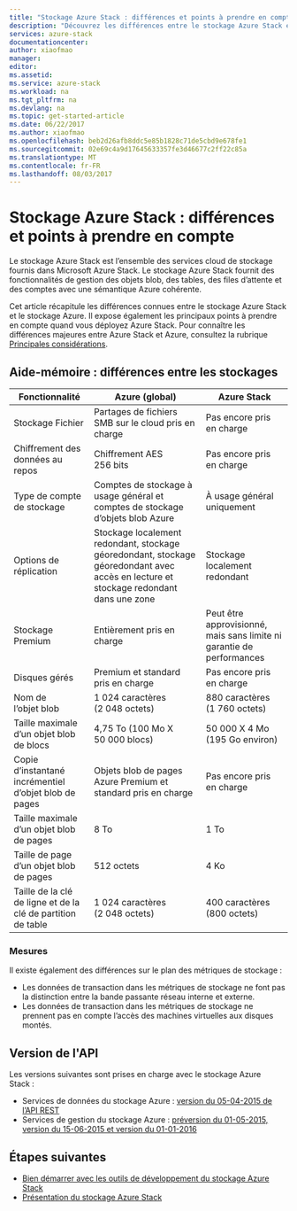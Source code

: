 ```yaml
---
title: "Stockage Azure Stack : différences et points à prendre en compte"
description: "Découvrez les différences entre le stockage Azure Stack et le stockage Azure, ainsi que les points à prendre en compte quand vous déployez Azure Stack."
services: azure-stack
documentationcenter: 
author: xiaofmao
manager: 
editor: 
ms.assetid: 
ms.service: azure-stack
ms.workload: na
ms.tgt_pltfrm: na
ms.devlang: na
ms.topic: get-started-article
ms.date: 06/22/2017
ms.author: xiaofmao
ms.openlocfilehash: beb2d26afb8ddc5e85b1828c71de5cbd9e678fe1
ms.sourcegitcommit: 02e69c4a9d17645633357fe3d46677c2ff22c85a
ms.translationtype: MT
ms.contentlocale: fr-FR
ms.lasthandoff: 08/03/2017
---
```

# <a name="azure-stack-storage-differences-and-considerations"></a>Stockage Azure Stack : différences et points à prendre en compte
Le stockage Azure Stack est l’ensemble des services cloud de stockage fournis dans Microsoft Azure Stack. Le stockage Azure Stack fournit des fonctionnalités de gestion des objets blob, des tables, des files d’attente et des comptes avec une sémantique Azure cohérente.

Cet article récapitule les différences connues entre le stockage Azure Stack et le stockage Azure. Il expose également les principaux points à prendre en compte quand vous déployez Azure Stack. Pour connaître les différences majeures entre Azure Stack et Azure, consultez la rubrique [Principales considérations](azure-stack-considerations.md).

## <a name="cheat-sheet-storage-differences"></a>Aide-mémoire : différences entre les stockages

| Fonctionnalité | Azure (global) | Azure Stack |
| --- | --- | --- |
|Stockage Fichier|Partages de fichiers SMB sur le cloud pris en charge|Pas encore pris en charge
|Chiffrement des données au repos|Chiffrement AES 256 bits|Pas encore pris en charge
|Type de compte de stockage|Comptes de stockage à usage général et comptes de stockage d’objets blob Azure|À usage général uniquement
|Options de réplication|Stockage localement redondant, stockage géoredondant, stockage géoredondant avec accès en lecture et stockage redondant dans une zone|Stockage localement redondant
|Stockage Premium|Entièrement pris en charge|Peut être approvisionné, mais sans limite ni garantie de performances
|Disques gérés|Premium et standard pris en charge|Pas encore pris en charge
|Nom de l’objet blob|1 024 caractères (2 048 octets)|880 caractères (1 760 octets)
|Taille maximale d’un objet blob de blocs|4,75 To (100 Mo X 50 000 blocs)|50 000 X 4 Mo (195 Go environ)
|Copie d’instantané incrémentiel d’objet blob de pages|Objets blob de pages Azure Premium et standard pris en charge|Pas encore pris en charge
|Taille maximale d’un objet blob de pages|8 To|1 To
|Taille de page d’un objet blob de pages|512 octets|4 Ko
|Taille de la clé de ligne et de la clé de partition de table|1 024 caractères (2 048 octets)|400 caractères (800 octets)

### <a name="metrics"></a>Mesures
Il existe également des différences sur le plan des métriques de stockage :
* Les données de transaction dans les métriques de stockage ne font pas la distinction entre la bande passante réseau interne et externe.
* Les données de transaction dans les métriques de stockage ne prennent pas en compte l’accès des machines virtuelles aux disques montés.

## <a name="api-version"></a>Version de l'API
Les versions suivantes sont prises en charge avec le stockage Azure Stack :

* Services de données du stockage Azure : [version du 05-04-2015 de l’API REST](https://docs.microsoft.com/en-us/rest/api/storageservices/Version-2015-04-05?redirectedfrom=MSDN)
* Services de gestion du stockage Azure : [préversion du 01-05-2015, version du 15-06-2015 et version du 01-01-2016](https://docs.microsoft.com/en-us/rest/api/storagerp/?redirectedfrom=MSDN) 

## <a name="next-steps"></a>Étapes suivantes

* [Bien démarrer avec les outils de développement du stockage Azure Stack](azure-stack-storage-dev.md)
* [Présentation du stockage Azure Stack](azure-stack-storage-overview.md)

